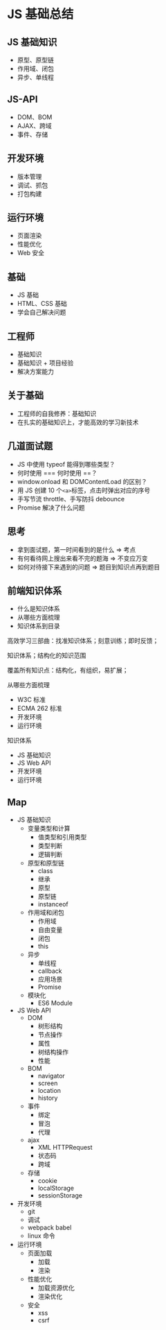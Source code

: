 # JS 基础总结

## JS 基础知识

- 原型、原型链
- 作用域、闭包
- 异步、单线程

## JS-API

- DOM、BOM
- AJAX、跨域
- 事件、存储

## 开发环境

- 版本管理
- 调试、抓包
- 打包构建

## 运行环境

- 页面渲染
- 性能优化
- Web 安全

## 基础

- JS 基础
- HTML、CSS 基础
- 学会自己解决问题

## 工程师

- 基础知识
- 基础知识 + 项目经验
- 解决方案能力

## 关于基础

- 工程师的自我修养：基础知识
- 在扎实的基础知识上，才能高效的学习新技术

## 几道面试题

- JS 中使用 typeof 能得到哪些类型？
- 何时使用 === 何时使用 ==？
- window.onload 和 DOMContentLoad 的区别？
- 用 JS 创建 10 个`<a>`标签，点击时弹出对应的序号
- 手写节流 throttle、手写防抖 debounce
- Promise 解决了什么问题

## 思考

- 拿到面试题，第一时间看到的是什么  =>  考点
- 有何看待网上搜出来看不完的题海    =>  不变应万变
- 如何对待接下来遇到的问题          =>  题目到知识点再到题目

## 前端知识体系

- 什么是知识体系
- 从哪些方面梳理
- 知识体系到目录

高效学习三部曲：找准知识体系；刻意训练；即时反馈；

知识体系；结构化的知识范围

覆盖所有知识点：结构化，有组织，易扩展；

从哪些方面梳理
- W3C 标准
- ECMA 262 标准
- 开发环境
- 运行环境

知识体系
- JS 基础知识
- JS Web API
- 开发环境
- 运行环境

## Map

- JS 基础知识
    - 变量类型和计算
        - 值类型和引用类型
        - 类型判断
        - 逻辑判断
    - 原型和原型链
        - class
        - 继承
        - 原型
        - 原型链
        -  instanceof
    - 作用域和闭包
        - 作用域
        - 自由变量
        - 闭包
        - this
    - 异步
        - 单线程
        - callback
        - 应用场景
        - Promise
    - 模块化
        - ES6 Module
- JS Web API
    - DOM
        - 树形结构
        - 节点操作
        - 属性
        - 树结构操作
        - 性能
    - BOM
        - navigator
        - screen
        - location
        - history
    - 事件
        - 绑定
        - 冒泡
        - 代理
    - ajax
        - XML HTTPRequest
        - 状态码
        - 跨域
    - 存储
        - cookie
        - localStorage
        - sessionStorage
- 开发环境
    - git
    - 调试
    - webpack babel
    - linux 命令
- 运行环境
    - 页面加载
        - 加载
        - 渲染
    - 性能优化
        - 加载资源优化
        - 渲染优化
    - 安全
        - xss
        - csrf
